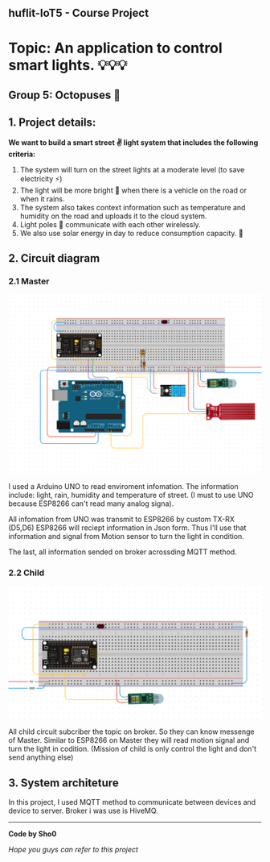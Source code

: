 ## huflit-IoT5 - Course Project

# Topic: An application to control smart lights. 💡💡💡

## Group 5: Octopuses 🐙

## 1. Project details:

**We want to build a smart street ✌️ light system that includes the following criteria:**

1. The system will turn on the street lights at a moderate level (to save electricity ⚡️)
2. The light will be more bright 🌟 when there is a vehicle on the road or when it rains.
3. The system also takes context information such as temperature and humidity on the road and uploads it to the cloud system.
4. Light poles 🚏 communicate with each other wirelessly.
5. We also use solar energy in day to reduce consumption capacity. 🌱

## 2. Circuit diagram

### 2.1 Master

<img width="525" alt="circuit" src="./image/master.png">

I used a Arduino UNO to read enviroment infomation. The information include: light, rain, humidity and temperature of street. 
(I must to use UNO because ESP8266 can't read many analog signa).

All infomation from UNO was transmit to ESP8266 by custom TX-RX (D5,D6)
ESP8266 will reciept information in Json form. Thus I'll use that information and signal from Motion sensor to turn the light in condition.

The last, all information sended on broker acrossding MQTT method.

### 2.2 Child
<img width="525" alt="Child" src="./image/child.png">

All child circuit subcriber the topic on broker. So they can know messenge of Master. Similar to ESP8266 on Master they will read motion signal and turn the light in codition.
(Mission of child is only control the light and don't send anything else)

## 3. System architeture

In this project, I used MQTT method to communicate between devices and device to server. Broker i was use is HiveMQ. 


---------------
**Code by Sho0**

*Hope you guys can refer to this project*


